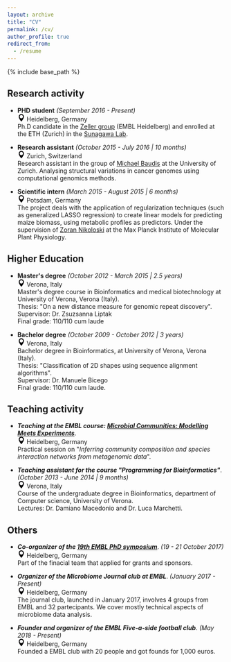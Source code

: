 ```yaml
---
layout: archive
title: "CV"
permalink: /cv/
author_profile: true
redirect_from:
  - /resume
---
```


{% include base_path %}

## Research activity

- __PHD student__ _(September 2016 - Present)_  
<img src="https://raw.githubusercontent.com/AlessioMilanese/AlessioMilanese.github.io/master/images/8753.png" width="17" title="Location: "> Heidelberg, Germany  
Ph.D candidate in the [Zeller group](https://www.embl.de/research/units/scb/zeller/) (EMBL Heidelberg) and enrolled at the
ETH (Zurich) in the [Sunagawa Lab](http://www.micro.biol.ethz.ch/research/sunagawa.html).

- __Research assistant__ _(October 2015 - July 2016 | 10 months)_   
<img src="https://raw.githubusercontent.com/AlessioMilanese/AlessioMilanese.github.io/master/images/8753.png" width="17" title="Location: "> Zurich, Switzerland  
Research assistant in the group of [Michael Baudis](https://www.imls.uzh.ch/en/research/baudis.html) at the University of Zurich.
Analysing structural variations in cancer genomes using computational genomics methods.

- __Scientific intern__ _(March 2015 - August 2015 | 6 months)_  
<img src="https://raw.githubusercontent.com/AlessioMilanese/AlessioMilanese.github.io/master/images/8753.png" width="17" title="Location: "> Potsdam, Germany  
The project deals with the application of regularization techniques (such as generalized LASSO regression) to create linear models for predicting maize biomass, using metabolic profiles as predictors.
Under the supervision of [Zoran Nikoloski](https://www.mpimp-golm.mpg.de/13193/Zoran_Nikoloski) at the Max Planck Institute of Molecular Plant Physiology.

## Higher Education

- __Master's degree__ _(October 2012 - March 2015 | 2.5 years)_  
<img src="https://raw.githubusercontent.com/AlessioMilanese/AlessioMilanese.github.io/master/images/8753.png" width="17" title="Location: "> Verona, Italy  
Master's degree course in Bioinformatics and medical biotechnology at
University of Verona, Verona (Italy).  
Thesis: "On a new distance measure for genomic repeat discovery".  
Supervisor: Dr. Zsuzsanna Liptak  
Final grade: 110/110 cum laude  

- __Bachelor degree__ _(October 2009 - October 2012 | 3 years)_  
<img src="https://raw.githubusercontent.com/AlessioMilanese/AlessioMilanese.github.io/master/images/8753.png" width="17" title="Location: "> Verona, Italy  
Bachelor degree in Bioinformatics, at University of Verona, Verona (Italy).  
Thesis: "Classification of 2D shapes using sequence alignment algorithms".  
Supervisor: Dr. Manuele Bicego  
Final grade: 110/110 cum laude.  

## Teaching activity

* _**Teaching at the EMBL course: [Microbial Communities: Modelling Meets Experiments](https://www.embl.de/training/events/2018/MCP18-01/index.html)**_.  
<img src="https://raw.githubusercontent.com/AlessioMilanese/AlessioMilanese.github.io/master/images/8753.png" width="17" title="Location: "> Heidelberg, Germany  
Practical session on "_Inferring community composition and species interaction networks from metagenomic data_".

* _**Teaching assistant for the course "Programming for Bioinformatics"**_. _(October 2013 - June 2014 | 9 months)_  
<img src="https://raw.githubusercontent.com/AlessioMilanese/AlessioMilanese.github.io/master/images/8753.png" width="17" title="Location: "> Verona, Italy  
Course of the undergraduate degree in Bioinformatics, department of Computer science, University of Verona.  
Lectures: Dr. Damiano Macedonio and Dr. Luca Marchetti.

  
## Others

* _**Co-organizer of the [19th EMBL PhD symposium](http://phdsymposium.embl.org/symp2017/)**_. _(19 - 21 October 2017)_  
<img src="https://raw.githubusercontent.com/AlessioMilanese/AlessioMilanese.github.io/master/images/8753.png" width="17" title="Location: "> Heidelberg, Germany  
Part of the finacial team that applied for grants and sponsors.

* _**Organizer of the Microbiome Journal club at EMBL**_. _(January 2017 - Present)_  
<img src="https://raw.githubusercontent.com/AlessioMilanese/AlessioMilanese.github.io/master/images/8753.png" width="17" title="Location: "> Heidelberg, Germany  
The journal club, launched in January 2017, involves 4 groups from EMBL and 32 partecipants. We cover mostly technical aspects of microbiome data analysis.

* _**Founder and organizer of the EMBL Five-a-side football club**_. _(May 2018 - Present)_  
<img src="https://raw.githubusercontent.com/AlessioMilanese/AlessioMilanese.github.io/master/images/8753.png" width="17" title="Location: "> Heidelberg, Germany  
Founded a EMBL club with 20 people and got founds for 1,000 euros.

